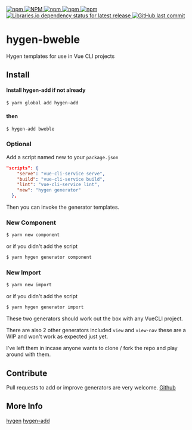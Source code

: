[![npm](https://img.shields.io/npm/v/hygen-bweble.svg)
![NPM](https://img.shields.io/npm/l/hygen-bweble.svg)
![npm](https://img.shields.io/npm/dw/hygen-bweble.svg)
![npm](https://img.shields.io/npm/dm/hygen-bweble.svg)
![npm](https://img.shields.io/npm/dt/hygen-bweble.svg)
](https://www.npmjs.com/package/hygen-bweble)
[![Libraries.io dependency status for latest release](https://img.shields.io/librariesio/release/npm/hygen-bweble.svg)
    ![GitHub last commit](https://img.shields.io/github/last-commit/afflexux/hygen-bweble.svg)](https://github.com/afflexux/hygen-bweble)

# hygen-bweble

Hygen templates for use in Vue CLI projects

## Install
#### Install hygen-add if not already

``` bash
$ yarn global add hygen-add
```
#### then

``` bash
$ hygen-add bweble
```
### Optional
Add a script named new to your `package.json`
``` json
"scripts": {
    "serve": "vue-cli-service serve",
    "build": "vue-cli-service build",
    "lint": "vue-cli-service lint",
    "new": "hygen generator"
  },
```
Then you can invoke the generator templates.
### New Component
``` bash
$ yarn new component
```
or if you didn't add the script
``` bash
$ yarn hygen generator component
```
### New Import
``` bash
$ yarn new import
```
or if you didn't add the script
``` bash
$ yarn hygen generator import
```

These two generators should work out the box with any VueCLI project.

There are also 2 other generators included `view` and `view-nav` these are a WIP and won't work as expected just yet.

I've left them in incase anyone wants to clone / fork the repo and play around with them.



## Contribute
Pull requests to add or improve generators are very welcome.
[Github](https://github.com/afflexux/hygen-bweble)



## More Info

[hygen](https://www.hygen.io/)
 [hygen-add](https://github.com/jondot/hygen-add)

